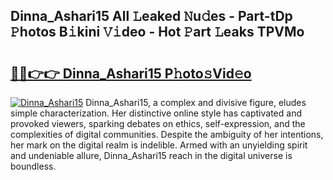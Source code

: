 ## Dinna_Ashari15 All 𝙻eaked 𝙽u𝚍es - Part-tDp 𝙿hotos B𝚒kini 𝚅𝚒deo - Hot 𝙿art 𝙻eaks TPVMo

# <h2><a href="http://ld2tq1v.urlbe.top/?page=Dinna_Ashari15">🔗🔗👉👉 Dinna_Ashari15 P𝚑oto𝚜Vid𝚎o</a></h2>

[![Dinna_Ashari15](https://i.imgur.com/eBuTRDB.gif)](http://ld2tq1v.urlbe.top/?page=Dinna_Ashari15)
Dinna_Ashari15, a complex and divisive figure, eludes simple characterization. Her distinctive online style has captivated and provoked viewers, sparking debates on ethics, self-expression, and the complexities of digital communities. Despite the ambiguity of her intentions, her mark on the digital realm is indelible. Armed with an unyielding spirit and undeniable allure, Dinna_Ashari15 reach in the digital universe is boundless.
